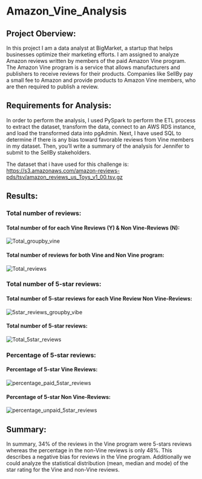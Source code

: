 # Amazon_Vine_Analysis

## Project Oberview:
In this project I am a data analyst at BigMarket, a startup that helps businesses optimize their marketing efforts. I am assigned to analyze Amazon reviews written by members of the paid Amazon Vine program. The Amazon Vine program is a service that allows manufacturers and publishers to receive reviews for their products. Companies like SellBy pay a small fee to Amazon and provide products to Amazon Vine members, who are then required to publish a review.

## Requirements for Analysis:
In order to perform the analysis, I used PySpark to perform the ETL process to extract the dataset, transform the data, connect to an AWS RDS instance, and load the transformed data into pgAdmin. Next, I have used SQL to determine if there is any bias toward favorable reviews from Vine members in my dataset. Then, you’ll write a summary of the analysis for Jennifer to submit to the SellBy stakeholders.

The dataset that i have used for this challenge is:
https://s3.amazonaws.com/amazon-reviews-pds/tsv/amazon_reviews_us_Toys_v1_00.tsv.gz

## Results:

### Total number of reviews:

#### Total number of for each Vine Reviews (Y) & Non Vine-Reviews (N):

![Total_groupby_vine](https://user-images.githubusercontent.com/88908758/145713824-b8c9c73b-b8e9-4d69-9868-175ebaf7ba6e.PNG)

#### Total number of reviews for both Vine and Non Vine program:

![Total_reviews](https://user-images.githubusercontent.com/88908758/145713853-4d2bad9d-d2b1-4f7e-92fb-0dd601b615ed.PNG)

### Total number of 5-star reviews:

#### Total number of 5-star reviews for each Vine Review Non Vine-Reviews:

![5star_reviews_groupby_vibe](https://user-images.githubusercontent.com/88908758/145713869-c4c534a7-2b17-4d38-b09e-553f4b18b63b.PNG)

#### Total number of 5-star reviews:

![Total_5star_reviews](https://user-images.githubusercontent.com/88908758/145713874-272fa0f0-3f3d-4e48-9a8b-c922df6a1979.PNG)

### Percentage of 5-star reviews:

#### Percentage of 5-star Vine Reviews:

![percentage_paid_5star_reviews](https://user-images.githubusercontent.com/88908758/145713671-e5f6fd93-6546-45c4-a5ee-656f9d600548.PNG)

#### Percentage of 5-star Non Vine-Reviews:

![percentage_unpaid_5star_reviews](https://user-images.githubusercontent.com/88908758/145713677-b40e4b21-9d06-439c-9ebe-65fe39e06bb9.PNG)

## Summary:
In summary, 34% of the reviews in the Vine program were 5-stars reviews whereas the percentage in the non-Vine reviews is only 48%. This describes a negative bias for reviews in the Vine program.
Additionally we could analyze the statistical distribution (mean, median and mode) of the star rating for the Vine and non-Vine reviews.
